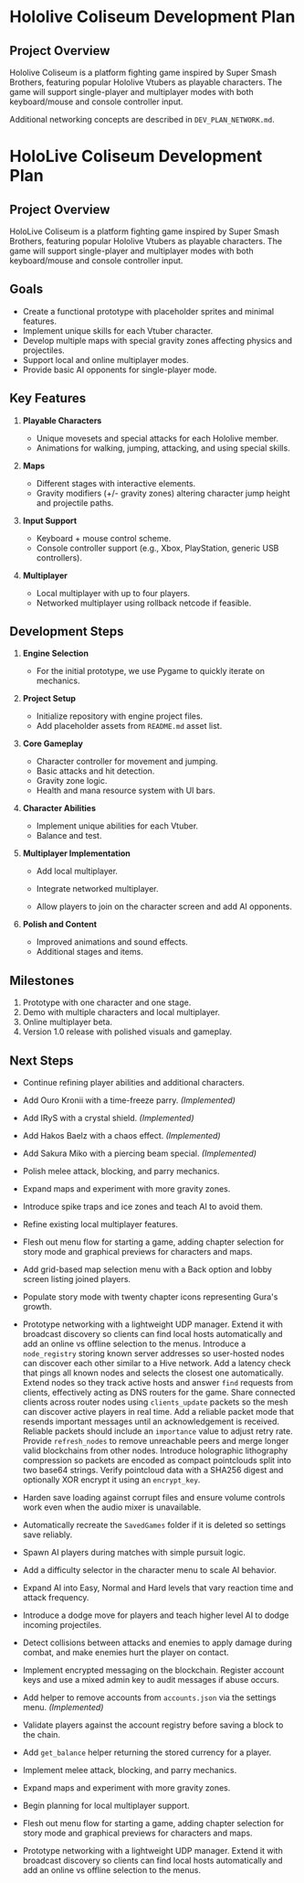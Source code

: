 
# Hololive Coliseum Development Plan

## Project Overview
Hololive Coliseum is a platform fighting game inspired by Super Smash Brothers, featuring popular Hololive Vtubers as playable characters. The game will support single-player and multiplayer modes with both keyboard/mouse and console controller input.

Additional networking concepts are described in `DEV_PLAN_NETWORK.md`.

# HoloLive Coliseum Development Plan

## Project Overview
HoloLive Coliseum is a platform fighting game inspired by Super Smash Brothers, featuring popular Hololive Vtubers as playable characters. The game will support single-player and multiplayer modes with both keyboard/mouse and console controller input.


## Goals
- Create a functional prototype with placeholder sprites and minimal features.
- Implement unique skills for each Vtuber character.
- Develop multiple maps with special gravity zones affecting physics and projectiles.
- Support local and online multiplayer modes.
- Provide basic AI opponents for single-player mode.

## Key Features
1. **Playable Characters**
   - Unique movesets and special attacks for each Hololive member.
   - Animations for walking, jumping, attacking, and using special skills.

2. **Maps**
   - Different stages with interactive elements.
   - Gravity modifiers (+/- gravity zones) altering character jump height and projectile paths.

3. **Input Support**
   - Keyboard + mouse control scheme.
   - Console controller support (e.g., Xbox, PlayStation, generic USB controllers).

4. **Multiplayer**
   - Local multiplayer with up to four players.
   - Networked multiplayer using rollback netcode if feasible.

## Development Steps
1. **Engine Selection**
   - For the initial prototype, we use Pygame to quickly iterate on mechanics.

2. **Project Setup**
   - Initialize repository with engine project files.
   - Add placeholder assets from `README.md` asset list.

3. **Core Gameplay**
   - Character controller for movement and jumping.
   - Basic attacks and hit detection.
   - Gravity zone logic.
   - Health and mana resource system with UI bars.

4. **Character Abilities**
   - Implement unique abilities for each Vtuber.
   - Balance and test.

5. **Multiplayer Implementation**
   - Add local multiplayer.
   - Integrate networked multiplayer.

   - Allow players to join on the character screen and add AI opponents.


6. **Polish and Content**
   - Improved animations and sound effects.
   - Additional stages and items.

## Milestones
1. Prototype with one character and one stage.
2. Demo with multiple characters and local multiplayer.
3. Online multiplayer beta.
4. Version 1.0 release with polished visuals and gameplay.

## Next Steps
- Continue refining player abilities and additional characters.

- Add Ouro Kronii with a time-freeze parry. *(Implemented)*
- Add IRyS with a crystal shield. *(Implemented)*
- Add Hakos Baelz with a chaos effect. *(Implemented)*
- Add Sakura Miko with a piercing beam special. *(Implemented)*
- Polish melee attack, blocking, and parry mechanics.
- Expand maps and experiment with more gravity zones.
- Introduce spike traps and ice zones and teach AI to avoid them.
- Refine existing local multiplayer features.
- Flesh out menu flow for starting a game, adding chapter selection for story mode and graphical previews for characters and maps.
- Add grid-based map selection menu with a Back option and lobby screen listing joined players.
- Populate story mode with twenty chapter icons representing Gura's growth.
- Prototype networking with a lightweight UDP manager. Extend it with broadcast
  discovery so clients can find local hosts automatically and add an online vs
  offline selection to the menus. Introduce a `node_registry` storing known
  server addresses so user-hosted nodes can discover each other similar to a
  Hive network. Add a latency check that pings all known nodes and selects the
  closest one automatically. Extend nodes so they track active hosts and answer
  `find` requests from clients, effectively acting as DNS routers for the game.
  Share connected clients across router nodes using `clients_update` packets so
  the mesh can discover active players in real time.
  Add a reliable packet mode that resends important messages until an
  acknowledgement is received. Reliable packets should include an
  ``importance`` value to adjust retry rate. Provide ``refresh_nodes`` to remove
  unreachable peers and merge longer valid blockchains from other nodes.
  Introduce holographic lithography compression so packets are encoded as
  compact pointclouds split into two base64 strings. Verify pointcloud data with
  a SHA256 digest and optionally XOR encrypt it using an `encrypt_key`.
- Harden save loading against corrupt files and ensure volume controls work even when the audio mixer is unavailable.
- Automatically recreate the `SavedGames` folder if it is deleted so settings save reliably.
- Spawn AI players during matches with simple pursuit logic.
- Add a difficulty selector in the character menu to scale AI behavior.
- Expand AI into Easy, Normal and Hard levels that vary reaction time and
  attack frequency.
- Introduce a dodge move for players and teach higher level AI to dodge incoming projectiles.
- Detect collisions between attacks and enemies to apply damage during combat,
  and make enemies hurt the player on contact.
- Implement encrypted messaging on the blockchain. Register account keys and
  use a mixed admin key to audit messages if abuse occurs.
- Add helper to remove accounts from `accounts.json` via the settings menu. *(Implemented)*
- Validate players against the account registry before saving a block to the
  chain.
- Add `get_balance` helper returning the stored currency for a player.
- Implement melee attack, blocking, and parry mechanics.
- Expand maps and experiment with more gravity zones.
- Begin planning for local multiplayer support.
- Flesh out menu flow for starting a game, adding chapter selection for story mode and graphical previews for characters and maps.
- Prototype networking with a lightweight UDP manager. Extend it with broadcast
  discovery so clients can find local hosts automatically and add an online vs
  offline selection to the menus.

